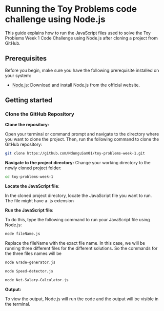 
# Running the Toy Problems code challenge using Node.js

This guide explains how to run the JavaScript files used to solve the Toy Problems Week 1 Code Challenge using Node.js after cloning a project from GitHub.

## Prerequisites

Before you begin, make sure you have the following prerequisite installed on your system:

- [Node.js](https://nodejs.org/): Download and install Node.js from the official website.

## Getting started

### Clone the GitHub Repository

**Clone the repository:** 

Open your terminal or command prompt and navigate to the directory where you want to clone the project. Then, run the following command to clone the GitHub repository:

```bash
git clone https://github.com/NdunguSam01/toy-problems-week-1.git
```

**Navigate to the project directory:** Change your working directory to the newly cloned project folder:
```bash
cd toy-problems-week-1
```

**Locate the JavaScript file:** 

In the cloned project directory, locate the JavaScript file you want to run. The file might have a .js extension

**Run the JavaScript file:** 

To do this, type the following command to run your JavaScript file using Node.js:
```bash
node fileName.js
```
Replace the fileName with the exact file name. In this case, we will be running three different files for the different solutions. So the commands for the three files names will be
```bash
node Grade-generator.js
```
```bash
node Speed-detector.js
```
```bash
node Net-Salary-Calculator.js
```

**Output:** 

To view the output, Node.js will run the code and the output will be visible in the terminal.